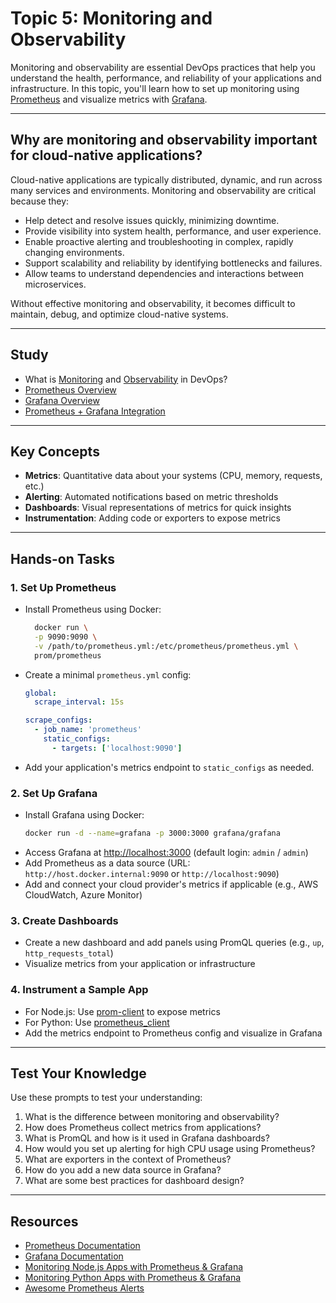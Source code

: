 # Topic 5: Monitoring and Observability

Monitoring and observability are essential DevOps practices that help you understand the health, performance, and reliability of your applications and infrastructure. In this topic, you'll learn how to set up monitoring using [Prometheus](https://prometheus.io/) and visualize metrics with [Grafana](https://grafana.com/).

---

## Why are monitoring and observability important for cloud-native applications?

Cloud-native applications are typically distributed, dynamic, and run across many services and environments. Monitoring and observability are critical because they:

- Help detect and resolve issues quickly, minimizing downtime.
- Provide visibility into system health, performance, and user experience.
- Enable proactive alerting and troubleshooting in complex, rapidly changing environments.
- Support scalability and reliability by identifying bottlenecks and failures.
- Allow teams to understand dependencies and interactions between microservices.

Without effective monitoring and observability, it becomes difficult to maintain, debug, and optimize cloud-native systems.

---

## Study

- What is [Monitoring](https://www.sumologic.com/glossary/monitoring/) and [Observability](https://www.sumologic.com/glossary/observability/) in DevOps?
- [Prometheus Overview](https://prometheus.io/docs/introduction/overview/)
- [Grafana Overview](https://grafana.com/docs/grafana/latest/getting-started/what-is-grafana/)
- [Prometheus + Grafana Integration](https://grafana.com/docs/grafana/latest/datasources/prometheus/)

---

## Key Concepts

- **Metrics**: Quantitative data about your systems (CPU, memory, requests, etc.)
- **Alerting**: Automated notifications based on metric thresholds
- **Dashboards**: Visual representations of metrics for quick insights
- **Instrumentation**: Adding code or exporters to expose metrics

---

## Hands-on Tasks

### 1. Set Up Prometheus

- Install Prometheus using Docker:
  ```sh
    docker run \
    -p 9090:9090 \
    -v /path/to/prometheus.yml:/etc/prometheus/prometheus.yml \
    prom/prometheus
  ```
- Create a minimal `prometheus.yml` config:
  ```yaml
  global:
    scrape_interval: 15s

  scrape_configs:
    - job_name: 'prometheus'
      static_configs:
        - targets: ['localhost:9090']
  ```
- Add your application's metrics endpoint to `static_configs` as needed.

### 2. Set Up Grafana

- Install Grafana using Docker:
  ```sh
  docker run -d --name=grafana -p 3000:3000 grafana/grafana
  ```
- Access Grafana at [http://localhost:3000](http://localhost:3000) (default login: `admin` / `admin`)
- Add Prometheus as a data source (URL: `http://host.docker.internal:9090` or `http://localhost:9090`)
- Add and connect your cloud provider's metrics if applicable (e.g., AWS CloudWatch, Azure Monitor)

### 3. Create Dashboards

- Create a new dashboard and add panels using PromQL queries (e.g., `up`, `http_requests_total`)
- Visualize metrics from your application or infrastructure

### 4. Instrument a Sample App

- For Node.js: Use [prom-client](https://github.com/siimon/prom-client) to expose metrics
- For Python: Use [prometheus_client](https://github.com/prometheus/client_python)
- Add the metrics endpoint to Prometheus config and visualize in Grafana

---

## Test Your Knowledge

Use these prompts to test your understanding:

1. What is the difference between monitoring and observability?
2. How does Prometheus collect metrics from applications?
3. What is PromQL and how is it used in Grafana dashboards?
4. How would you set up alerting for high CPU usage using Prometheus?
5. What are exporters in the context of Prometheus?
6. How do you add a new data source in Grafana?
7. What are some best practices for dashboard design?

---

## Resources

- [Prometheus Documentation](https://prometheus.io/docs/)
- [Grafana Documentation](https://grafana.com/docs/)
- [Monitoring Node.js Apps with Prometheus & Grafana](https://codersociety.com/blog/articles/nodejs-application-monitoring-with-prometheus-and-grafana)
- [Monitoring Python Apps with Prometheus & Grafana](https://dev.to/ken_mwaura1/getting-started-monitoring-a-fastapi-app-with-grafana-and-prometheus-a-step-by-step-guide-3fbn)
- [Awesome Prometheus Alerts](https://samber.github.io/awesome-prometheus-alerts/)
